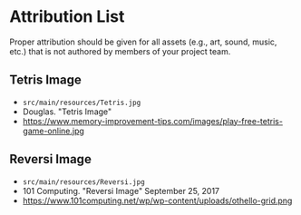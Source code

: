 # Attribution List

Proper attribution should be given for all assets (e.g., art, sound, music, etc.) that is not
authored by members of your project team.

## Tetris Image
* `src/main/resources/Tetris.jpg`
* Douglas. "Tetris Image" 
* https://www.memory-improvement-tips.com/images/play-free-tetris-game-online.jpg

## Reversi Image 
* `src/main/resources/Reversi.jpg`
* 101 Computing. "Reversi Image" September 25, 2017
* https://www.101computing.net/wp/wp-content/uploads/othello-grid.png